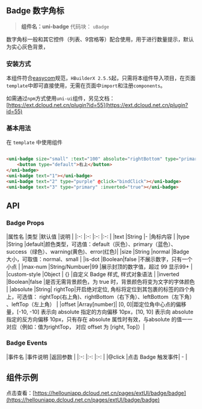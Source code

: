 ## Badge 数字角标

> **组件名：uni-badge**
> 代码块： `uBadge`


数字角标一般和其它控件（列表、9宫格等）配合使用，用于进行数量提示，默认为实心灰色背景，

### 安装方式

本组件符合[easycom](https://uniapp.dcloud.io/collocation/pages?id=easycom)规范，`HBuilderX 2.5.5`起，只需将本组件导入项目，在页面`
template`中即可直接使用，无需在页面中`import`和注册`components`。

如需通过`npm`方式使用`uni-ui`组件，另见文档：[https://ext.dcloud.net.cn/plugin?id=55](https://ext.dcloud.net.cn/plugin?id=55)

### 基本用法

在 ``template`` 中使用组件

```html

<uni-badge size="small" :text="100" absolute="rightBottom" type="primary">
    <button type="default">右上</button>
</uni-badge>
<uni-badge text="1"></uni-badge>
<uni-badge text="2" type="purple" @click="bindClick"></uni-badge>
<uni-badge text="3" type="primary" :inverted="true"></uni-badge>

```

## API

### Badge Props

|属性名 |类型 |默认值 |说明 | |:-:                    |:-:        |:-:        |:-:
| |text |String |- |角标内容 | |type |String |default|颜色类型，可选值：default（灰色）、primary（蓝色）、success（绿色）、warning(黄色)、error(红色)|
|size |String |normal |Badge 大小，可取值：normal、small | |is-dot |Boolean|false |不展示数字，只有一个小点 | |max-num |String/Numbuer|99
|展示封顶的数字值，超过 99 显示99+ |		
|custom-style |Object | {} |自定义 Badge 样式, 样式对象语法 | |inverted |Boolean|false |是否无需背景颜色，为 true 时，背景颜色将变为文字的字体颜色 |
|absolute |String| rightTop|开启绝对定位, 角标将定位到其包裹的标签的四个角上，可选值： rightTop(右上角)、rightBottom（右下角）、leftBottom（左下角） 、leftTop（左上角）
| |offset |Array[number]|    [0, 0]|距定位角中心点的偏移量，[-10, -10] 表示向 absolute 指定的方向偏移 10px，[10, 10] 表示向 absolute 指定的反方向偏移
10px，只有存在 absolute 属性时有效，与absolute 的值一一对应（例如：值为rightTop， 对应 offset 为 [right, Top]）|

### Badge Events

|事件名 |事件说明 |返回参数 | |:-:    |:-:                |:-:        | |@click |点击 Badge 触发事件| - |

## 组件示例

点击查看：[https://hellouniapp.dcloud.net.cn/pages/extUI/badge/badge](https://hellouniapp.dcloud.net.cn/pages/extUI/badge/badge)
